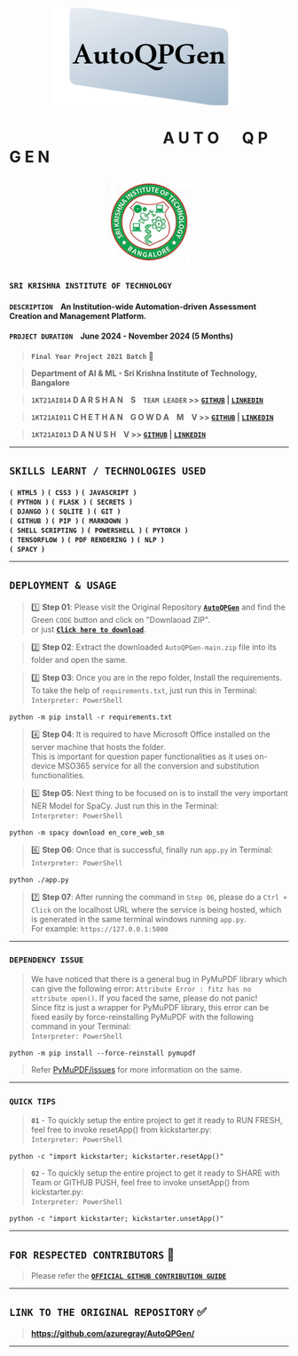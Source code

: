 <p align="center"><a href="https://github.com/azuregray/AutoQPGen" target="_blank"><img width="350"src="https://raw.githubusercontent.com/azuregray/AutoQPGen/main/Assets/AutoQPGen_GitHubSocialMediaCover.png"></a></p>


# &emsp; &emsp; &emsp; &emsp; &emsp; &emsp; &emsp; &emsp; **A U T O &emsp; Q P &emsp; G E N**</p>

<p align="center"><a href="https://github.com/azuregray/AutoQPGen" target="_blank"><img width="150"src="https://raw.githubusercontent.com/azuregray/AutoQPGen/main/Assets/SKIT_Emblem.jpg"></a></p>

### **`SRI KRISHNA INSTITUTE OF TECHNOLOGY`**

#### `DESCRIPTION` &ensp; An Institution-wide Automation-driven Assessment Creation and Management Platform.

#### `PROJECT DURATION` &ensp; June 2024 - November 2024 (5 Months)

> **`Final Year Project 2021 Batch`** 💙

> **Department of AI & ML - Sri Krishna Institute of Technology, Bangalore**

> **`1KT21AI014` D A R S H A N &ensp; S &ensp; `TEAM LEADER` >> [**`GITHUB`**](https://github.com/azuregray/) | [**`LINKEDIN`**](https://linkedin.com/in/arcticblue)**

> **`1KT21AI011` C H E T H A N &ensp; G O W D A &ensp; M &ensp; V >> [**`GITHUB`**](https://github.com/chethangowdamv) | [**`LINKEDIN`**](https://www.linkedin.com/in/chethan-gowda-m-v-98a2a0229)**

> **`1KT21AI013` D A N U S H &ensp; V >> [**`GITHUB`**](https://github.com/thedynamics) | [**`LINKEDIN`**](https://www.linkedin.com/in/masterofseas)**

---
## **`SKILLS LEARNT / TECHNOLOGIES USED`**
**`( HTML5 )`** **`( CSS3 )`** **`( JAVASCRIPT )`**  
**`( PYTHON )`** **`( FLASK )`** **`( SECRETS )`**  
**`( DJANGO )`** **`( SQLITE )`** **`( GIT )`**  
**`( GITHUB )`** **`( PIP )`** **`( MARKDOWN )`**  
**`( SHELL SCRIPTING )`** **`( POWERSHELL )`** **`( PYTORCH )`**  
**`( TENSORFLOW )`** **`( PDF RENDERING )`** **`( NLP )`**  
**`( SPACY )`**

---
## **`DEPLOYMENT & USAGE`**
> 1️⃣ **Step 01**: Please visit the Original Repository [**`AutoQPGen`**](https://github.com/azuregray/AutoQPGen) and find the Green `CODE` button and click on "Downlaoad ZIP".  
> or just [**`Click here to download`**](https://github.com/azuregray/AutoQPGen/archive/refs/heads/main.zip).

> 2️⃣ **Step 02**: Extract the downloaded `AutoQPGen-main.zip` file into its folder and open the same.

> 3️⃣ **Step 03**: Once you are in the repo folder, Install the requirements.  
> To take the help of `requirements.txt`, just run this in Terminal:  
> `Interpreter: PowerShell`
```
python -m pip install -r requirements.txt
```

> 4️⃣ **Step 04**: It is required to have Microsoft Office installed on the server machine that hosts the folder.  
> This is important for question paper functionalities as it uses on-device MSO365 service for all the conversion and substitution functionalities.

> 5️⃣ **Step 05**: Next thing to be focused on is to install the very important NER Model for SpaCy. Just run this in the Terminal:  
> `Interpreter: PowerShell`
```
python -m spacy download en_core_web_sm
```

> 6️⃣ **Step 06**: Once that is successful, finally run `app.py` in Terminal:  
> `Interpreter: PowerShell`
```
python ./app.py
```

> 7️⃣ **Step 07**: After running the command in `Step 06`, please do a `Ctrl + Click` on the localhost URL where the service is being hosted, which is generated in the same terminal windows running `app.py`.  
> For example: `https://127.0.0.1:5000`

---
### **`DEPENDENCY ISSUE`**
> We have noticed that there is a general bug in PyMuPDF library which can give the following error: `Attribute Error : fitz has no attribute open()`. If you faced the same, please do not panic!  
> Since fitz is just a wrapper for PyMuPDF library, this error can be fixed easily by force-reinstalling PyMuPDF with the following command in your Terminal:  
> `Interpreter: PowerShell`
```
python -m pip install --force-reinstall pymupdf
```
> Refer [PyMuPDF/issues](https://github.com/pymupdf/PyMuPDF/issues/660) for more information on the same.
---
### **`QUICK TIPS`**
> **`01`** - To quickly setup the entire project to get it ready to RUN FRESH, feel free to invoke resetApp() from kickstarter.py:  
> `Interpreter: PowerShell`
```
python -c "import kickstarter; kickstarter.resetApp()"
```
> **`02`** - To quickly setup the entire project to get it ready to SHARE with Team or GITHUB PUSH, feel free to invoke unsetApp() from kickstarter.py:  
> `Interpreter: PowerShell`
```
python -c "import kickstarter; kickstarter.unsetApp()"
```
---
## **`FOR RESPECTED CONTRIBUTORS`** 🔰
> Please refer the [**`OFFICIAL GITHUB CONTRIBUTION GUIDE`**](https://docs.github.com/en/get-started/exploring-projects-on-github/contributing-to-a-project) 
---

## **`LINK TO THE ORIGINAL REPOSITORY`** ✅

> **https://github.com/azuregray/AutoQPGen/**

---
